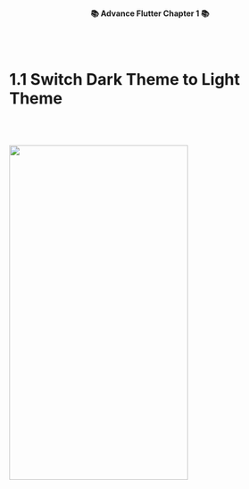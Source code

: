<p align="center"><b>📚 Advance Flutter Chapter 1 📚</b></p>

<br></br>

# 1.1 Switch Dark Theme to Light Theme
<br></br>

<img src = "![img1](https://github.com/Zimil-Patel/AdvFlutterCh1/assets/112332000/8af69a49-2077-447d-b146-295bbf226ca3)" height = "600" width = "320">

